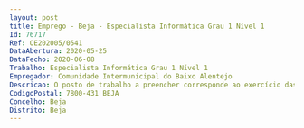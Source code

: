 ```yaml
--- 
layout: post
title: Emprego - Beja - Especialista Informática Grau 1 Nível 1
Id: 76717
Ref: OE202005/0541
DataAbertura: 2020-05-25
DataFecho: 2020-06-08
Trabalho: Especialista Informática Grau 1 Nível 1
Empregador: Comunidade Intermunicipal do Baixo Alentejo
Descricao: O posto de trabalho a preencher corresponde ao exercício das funções da carreira de Especialista de Informática constantes dos nºs 2, 3 e 4 do artigo 2º da Portaria nº 358 2002, de 3 de abril
CodigoPostal: 7800-431 BEJA
Concelho: Beja
Distrito: Beja
--- 
```


